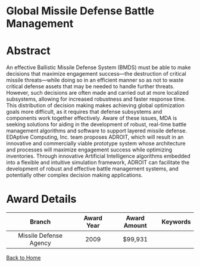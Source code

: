 
Global Missile Defense Battle Management
========================================

# Abstract


An effective Ballistic Missile Defense System (BMDS) must be able to make decisions that maximize engagement success—the destruction of critical missile threats—while doing so in an efficient manner so as not to waste critical defense assets that may be needed to handle further threats. However, such decisions are often made and carried out at more localized subsystems, allowing for increased robustness and faster response time. This distribution of decision making makes achieving global optimization goals more difficult, as it requires that defense subsystems and components work together effectively. Aware of these issues, MDA is seeking solutions for aiding in the development of robust, real-time battle management algorithms and software to support layered missile defense. EDAptive Computing, Inc. team proposes ADROIT, which will result in an innovative and commercially viable prototype system whose architecture and processes will maximize engagement success while optimizing inventories. Through innovative Artificial Intelligence algorithms embedded into a flexible and intuitive simulation framework, ADROIT can facilitate the development of robust and effective battle management systems, and potentially other complex decision making applications.  

# Award Details

|Branch|Award Year|Award Amount|Keywords|
| :---: | :---: | :---: | :---: |
|Missile Defense Agency|2009|$99,931||
  
  


[Back to Home](https://github.com/chrischow/dod_sbir_awards)